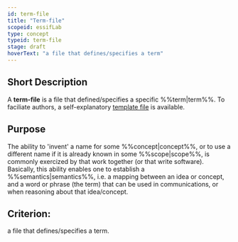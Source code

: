 ```yaml
---
id: term-file
title: "Term-file"
scopeid: essifLab
type: concept
typeid: term-file
stage: draft
hoverText: "a file that defines/specifies a term"
---
```


## Short Description
A **term-file** is a file that defined/specifies a specific %%term|term%%. To faciliate authors, a self-explanatory [template file](terminology/templates/term-file.md) is available.

## Purpose
The ability to 'invent' a name for some %%concept|concept%%, or to use a different name if it is already known in some %%scope|scope%%, is commonly exercized by that work together (or that write software). Basically, this ability enables one to establish a %%semantics|semantics%%, i.e. a mapping between an idea or concept, and a word or phrase (the term) that can be used in communications, or when reasoning about that idea/concept.

## Criterion:
a file that defines/specifies a term.
